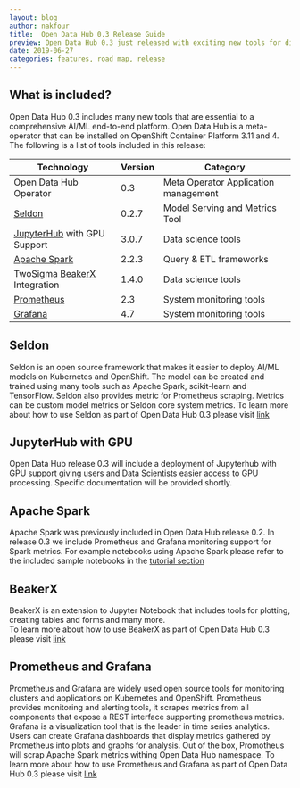 ```yaml
---
layout: blog
author: nakfour
title:  Open Data Hub 0.3 Release Guide
preview: Open Data Hub 0.3 just released with exciting new tools for different AI/ML platform phases. We added monitoring, model serving and GPU processing tools.  
date: 2019-06-27
categories: features, road map, release
---
```



What is included?
------
Open Data Hub 0.3 includes many new tools that are essential to a comprehensive AI/ML end-to-end platform. Open Data Hub is a meta-operator that can be installed on OpenShift Container Platform 3.11 and 4. The following is a list of tools included in this release:

| Technology | Version | Category |
|--|--|--|
| Open Data Hub Operator | 0.3 | Meta Operator Application management |
| [Seldon](https://seldon.io) | 0.2.7 | Model Serving and Metrics Tool |
| [JupyterHub](https://jupyter.org/hub) with GPU Support | 3.0.7 | Data science tools |
| [Apache Spark](http://spark.apache.org/) | 2.2.3 | Query & ETL frameworks |
| TwoSigma [BeakerX](http://beakerx.com/) Integration | 1.4.0 |  Data science tools |
| [Prometheus](https://prometheus.io/) | 2.3 | System monitoring tools |
| [Grafana](https://grafana.com/) | 4.7 |  System monitoring tools |


Seldon
------
Seldon is an open source framework that makes it easier to deploy AI/ML models on Kubernetes and OpenShift. The model can be created and trained using many tools such as Apache Spark, scikit-learn and TensorFlow. Seldon also provides metric for Prometheus scraping. Metrics can be custom model metrics or Seldon core system metrics. 
To learn more about how to use Seldon as part of Open Data Hub 0.3 please visit [link](https://gitlab.com/opendatahub/opendatahub-operator/blob/master/docs/deploying-seldon.adoc)

JupyterHub with GPU
------
Open Data Hub release 0.3 will include a deployment of Jupyterhub with GPU support giving  users and Data Scientists  easier access to GPU processing.  Specific documentation will be provided shortly.

Apache Spark
------
Apache Spark was previously included in Open Data Hub release 0.2. In release 0.3 we include Prometheus and Grafana monitoring support for Spark metrics. For example notebooks using Apache Spark please refer to the included sample notebooks in the [tutorial section](https://gitlab.com/opendatahub/opendatahub-operator/blob/master/docs/deploying-seldon.adoc)

BeakerX
------
BeakerX is an extension to Jupyter Notebook that includes tools for plotting, creating tables and forms and many more.  
To learn more about how to use BeakerX as part of Open Data Hub 0.3 please visit [link](https://gitlab.com/opendatahub/opendatahub-operator/blob/master/docs/deploying-seldon.adoc)

Prometheus and Grafana
------
Prometheus and Grafana are widely used open source tools for monitoring clusters and applications on Kubernetes and OpenShift. 
Prometheus provides monitoring and alerting tools, it scrapes metrics from all components that expose a REST interface supporting prometheus metrics. Grafana is a visualization tool that is the leader in time series analytics. Users can create Grafana dashboards that display metrics gathered by Prometheus into plots and graphs for analysis. Out of the box, Promotheus will scrap Apache Spark metrics withing Open Data Hub namespace.
To learn more about how to use Prometheus and Grafana as part of Open Data Hub 0.3 please visit
[link](https://gitlab.com/opendatahub/opendatahub-operator/blob/master/docs/deploying-monitoring.adoc)


